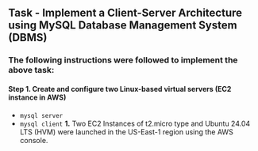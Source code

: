 ## Task - Implement a Client-Server Architecture using MySQL Database Management System (DBMS)
### The following instructions were followed to implement the above task:
#### Step 1. Create and configure two Linux-based virtual servers (EC2 instance in AWS)
- ```mysql server```
- ```mysql client```
__1.__ Two EC2 Instances of t2.micro type and Ubuntu 24.04 LTS (HVM) were launched in the US-East-1 region using the AWS console.



